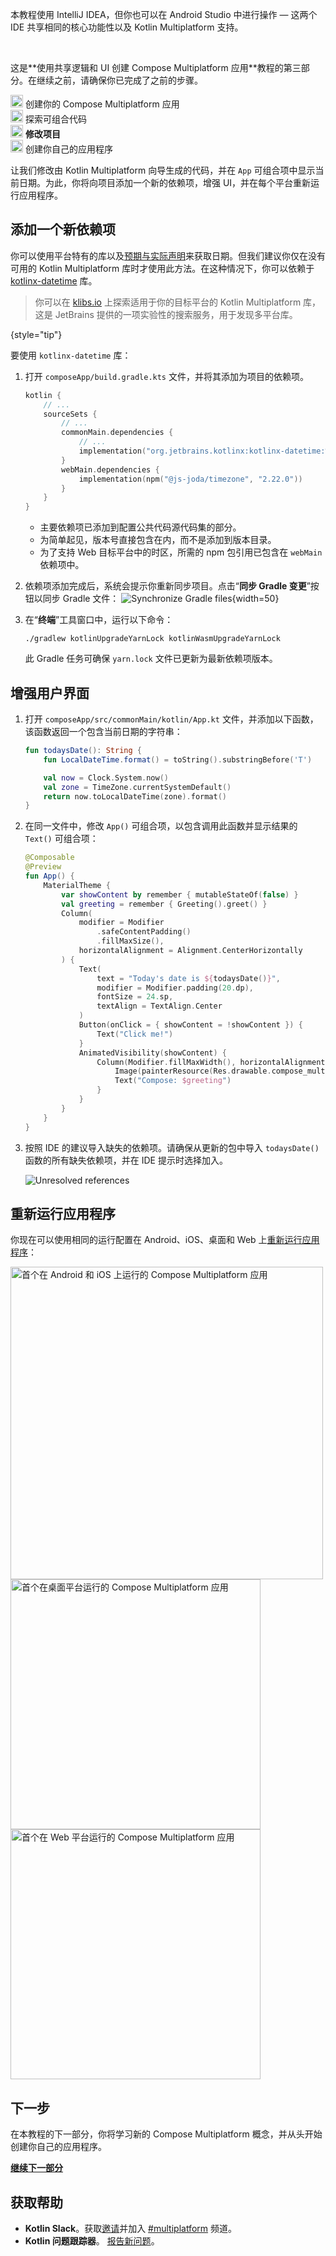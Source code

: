 [//]: # (title: 修改项目)

<secondary-label ref="IntelliJ IDEA"/>
<secondary-label ref="Android Studio"/>

<tldr>
    <p>本教程使用 IntelliJ IDEA，但你也可以在 Android Studio 中进行操作 — 这两个 IDE 共享相同的核心功能性以及 Kotlin Multiplatform 支持。</p>
    <br/>
    <p>这是**使用共享逻辑和 UI 创建 Compose Multiplatform 应用**教程的第三部分。在继续之前，请确保你已完成了之前的步骤。</p>
    <p><img src="icon-1-done.svg" width="20" alt="第一步"/> <Links href="/kmp/compose-multiplatform-create-first-app" summary="This tutorial uses IntelliJ IDEA, but you can also follow it in Android Studio – both IDEs share the same core functionality and Kotlin Multiplatform support. This is the first part of the Create a Compose Multiplatform app with shared logic and UI tutorial. Create your Compose Multiplatform app Explore composable code Modify the project Create your own application">创建你的 Compose Multiplatform 应用</Links><br/>
       <img src="icon-2-done.svg" width="20" alt="第二步"/> <Links href="/kmp/compose-multiplatform-explore-composables" summary="This tutorial uses IntelliJ IDEA, but you can also follow it in Android Studio – both IDEs share the same core functionality and Kotlin Multiplatform support. This is the second part of the Create a Compose Multiplatform app with shared logic and UI tutorial. Before proceeding, make sure you've completed previous steps. Create your Compose Multiplatform app Explore composable code Modify the project Create your own application">探索可组合代码</Links><br/>
       <img src="icon-3.svg" width="20" alt="第三步"/> <strong>修改项目</strong><br/>
       <img src="icon-4-todo.svg" width="20" alt="第四步"/> 创建你自己的应用程序<br/>
    </p>
</tldr>

让我们修改由 Kotlin Multiplatform 向导生成的代码，并在 `App` 可组合项中显示当前日期。为此，你将向项目添加一个新的依赖项，增强 UI，并在每个平台重新运行应用程序。

## 添加一个新依赖项

你可以使用平台特有的库以及[预期与实际声明](multiplatform-expect-actual.md)来获取日期。但我们建议你仅在没有可用的 Kotlin Multiplatform 库时才使用此方法。在这种情况下，你可以依赖于 [kotlinx-datetime](https://github.com/Kotlin/kotlinx-datetime) 库。

> 你可以在 [klibs.io](https://klibs.io/) 上探索适用于你的目标平台的 Kotlin Multiplatform 库，这是 JetBrains 提供的一项实验性的搜索服务，用于发现多平台库。
>
{style="tip"}

要使用 `kotlinx-datetime` 库：

1. 打开 `composeApp/build.gradle.kts` 文件，并将其添加为项目的依赖项。

    ```kotlin
    kotlin {
        // ...
        sourceSets {
            // ...
            commonMain.dependencies {
                // ...
                implementation("org.jetbrains.kotlinx:kotlinx-datetime:%dateTimeVersion%")
            }
            webMain.dependencies {
                implementation(npm("@js-joda/timezone", "2.22.0"))
            }
        }
    }
    
    ```

    * 主要依赖项已添加到配置公共代码源代码集的部分。
    * 为简单起见，版本号直接包含在内，而不是添加到版本目录。
    * 为了支持 Web 目标平台中的时区，所需的 npm 包引用已包含在 `webMain` 依赖项中。

2. 依赖项添加完成后，系统会提示你重新同步项目。点击“**同步 Gradle 变更**”按钮以同步 Gradle 文件： ![Synchronize Gradle files](gradle-sync.png){width=50}

3. 在“**终端**”工具窗口中，运行以下命令：

    ```shell
    ./gradlew kotlinUpgradeYarnLock kotlinWasmUpgradeYarnLock
    ```

   此 Gradle 任务可确保 `yarn.lock` 文件已更新为最新依赖项版本。

## 增强用户界面

1. 打开 `composeApp/src/commonMain/kotlin/App.kt` 文件，并添加以下函数，该函数返回一个包含当前日期的字符串：

   ```kotlin
   fun todaysDate(): String {
       fun LocalDateTime.format() = toString().substringBefore('T')

       val now = Clock.System.now()
       val zone = TimeZone.currentSystemDefault()
       return now.toLocalDateTime(zone).format()
   }
   ```

2. 在同一文件中，修改 `App()` 可组合项，以包含调用此函数并显示结果的 `Text()` 可组合项：
   
    ```kotlin
    @Composable
    @Preview
    fun App() {
        MaterialTheme {
            var showContent by remember { mutableStateOf(false) }
            val greeting = remember { Greeting().greet() }
            Column(
                modifier = Modifier
                    .safeContentPadding()
                    .fillMaxSize(),
                horizontalAlignment = Alignment.CenterHorizontally
            ) {
                Text(
                    text = "Today's date is ${todaysDate()}",
                    modifier = Modifier.padding(20.dp),
                    fontSize = 24.sp,
                    textAlign = TextAlign.Center
                )
                Button(onClick = { showContent = !showContent }) {
                    Text("Click me!")
                }
                AnimatedVisibility(showContent) {
                    Column(Modifier.fillMaxWidth(), horizontalAlignment = Alignment.CenterHorizontally) {
                        Image(painterResource(Res.drawable.compose_multiplatform), null)
                        Text("Compose: $greeting")
                    }
                }
            }
        }
    }
    ```

3. 按照 IDE 的建议导入缺失的依赖项。请确保从更新的包中导入 `todaysDate()` 函数的所有缺失依赖项，并在 IDE 提示时选择加入。

   ![Unresolved references](compose-unresolved-references.png)

## 重新运行应用程序

你现在可以使用相同的运行配置在 Android、iOS、桌面和 Web 上[重新运行应用程序](compose-multiplatform-create-first-app.md#run-your-application)：

<Tabs>
    <TabItem id="mobile-app" title="Android 和 iOS">
        <img src="first-compose-project-on-android-ios-2.png" alt="首个在 Android 和 iOS 上运行的 Compose Multiplatform 应用" width="500"/>
    </TabItem>
    <TabItem id="desktop-app" title="桌面">
        <img src="first-compose-project-on-desktop-2.png" alt="首个在桌面平台运行的 Compose Multiplatform 应用" width="400"/>
    </TabItem>
    <TabItem id="web-app" title="Web">
        <img src="first-compose-project-on-web-2.png" alt="首个在 Web 平台运行的 Compose Multiplatform 应用" width="400"/>
    </TabItem>
</Tabs>

<!--
> 你可以在我们的 [GitHub 版本库](https://github.com/kotlin-hands-on/get-started-with-cm/tree/main/ComposeDemoStage1) 中找到此项目状态。
>
{style="tip"}
-->

## 下一步

在本教程的下一部分，你将学习新的 Compose Multiplatform 概念，并从头开始创建你自己的应用程序。

**[继续下一部分](compose-multiplatform-new-project.md)**

## 获取帮助

* **Kotlin Slack**。获取[邀请](https://surveys.jetbrains.com/s3/kotlin-slack-sign-up)并加入 [#multiplatform](https://kotlinlang.slack.com/archives/C3PQML5NU) 频道。
* **Kotlin 问题跟踪器**。 [报告新问题](https://youtrack.jetbrains.com/newIssue?project=KT)。